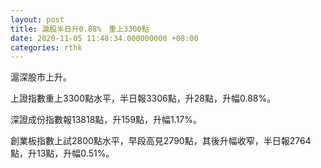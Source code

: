 ```yaml
---
layout: post
title: 滬股半日升0.88%　重上3300點
date: 2020-11-05 11:48:34.000000000 +08:00
categories: rthk
---
```


滬深股市上升。

上證指數重上3300點水平，半日報3306點，升28點，升幅0.88%。

深證成份指數報13818點，升159點，升幅1.17%。

創業板指數上試2800點水平，早段高見2790點，其後升幅收窄，半日報2764點，升13點，升幅0.51%。
